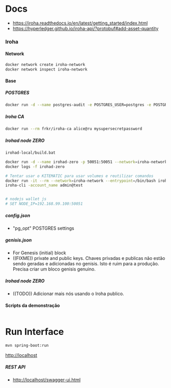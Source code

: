 # Docs
- https://iroha.readthedocs.io/en/latest/getting_started/index.html
- https://hyperledger.github.io/iroha-api/?protobuf#add-asset-quantity

### Iroha
#### Network
```bash
docker network create iroha-network
docker network inspect iroha-network
```

#### Base
##### POSTGRES
```bash
docker run -d --name postgres-audit -e POSTGRES_USER=postgres -e POSTGRES_PASSWORD=mysecretpassword -p 5432:5432 --network=iroha-network postgres:9.5
```

##### Iroha CA
```bash
docker run --rm frkr/iroha-ca alice@ru mysupersecretpassword
```

##### Irohad node ZERO
```bash
irohad-local/build.bat

docker run -d --name irohad-zero -p 50051:50051 --network=iroha-network irohad:local
docker logs -f irohad-zero

# Tentar usar o KITEMATIC para usar volumes e reutilizar comandos
docker run -it --rm --network=iroha-network --entrypoint=/bin/bash irohad:local
iroha-cli -account_name admin@test


# nodejs wallet js
# SET NODE_IP=192.168.99.100:50051
```

##### config.json
- "pg_opt" POSTGRES settings

##### genisis.json
- For Genesis (initial) block
- ((FIXME)) private and public keys. Chaves privadas e publicas não estão sendo geradas e adicionadas no genisis. Isto é ruim para a produção. Precisa criar um bloco genisis genuino.  

##### Irohad node ZERO
- ((TODO)) Adicionar mais nós usando o Iroha publico.

#### Scripts da demonstração
```bash

```

# Run Interface
```bash
mvn spring-boot:run
```
[http://localhost](http://localhost)

##### REST API
- [http://localhost/swagger-ui.html](http://localhost/swagger-ui.html)

